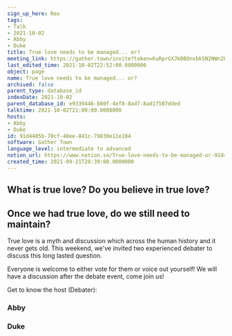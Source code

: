 ```yaml
---
sign_up_here: Rex
tags:
- Talk
- 2021-10-02
- Abby
- Duke
title: True love needs to be managed... or?
meeting_link: https://gather.town/invite?token=KuRprGXJkDBOnxbkSN2NWn2HuHjwl9GJ
last_edited_time: 2021-10-02T22:52:00.0000000
object: page
name: True love needs to be managed... or?
archived: false
parent_type: database_id
indexDate: 2021-10-02
parent_database_id: e9339446-880f-4ef0-8ad7-8ad1f507dded
talktime: 2021-10-02T21:00:00.0000000
hosts:
- Abby
- Duke
id: 91d4405b-70cf-48ee-841c-79830e11e104
software: Gather Town
language_level: intermediate to advanced
notion_url: https://www.notion.so/True-love-needs-to-be-managed-or-91d4405b70cf48ee841c79830e11e104
created_time: 2021-09-21T20:39:00.0000000
---
```



## What is true love? Do you believe in true love? 
## Once we had true love, do we still need to maintain?

True love is a myth and discussion which across the human history and it never gets old. This weekend, we've invited two experienced debater to discuss this long lasted question.

Everyone is welcome to either vote for them or voice out yourself! We will have a discussion after the debate event, come join us!

Get to know the host (Debater):
### Abby
### Duke





